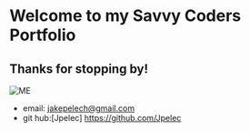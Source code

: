 # Welcome to my Savvy Coders Portfolio

## Thanks for stopping by!

![ME](https://avatars0.githubusercontent.com/u/38234232?s=400&u=dc84de5b3a6d01fc8e97adc81e1aac7f382f3eae&v=4)


+ email: jakepelech@gmail.com
+ git hub:[Jpelec] https://github.com/Jpelec
